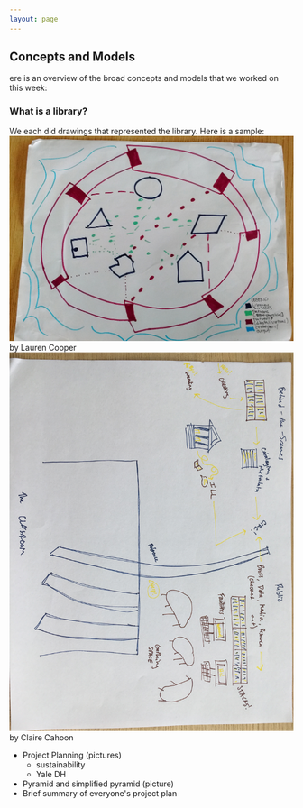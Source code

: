 ```yaml
---
layout: page
---
```

## Concepts and Models
<p>ere is an overview of the broad concepts and models that we worked on this week: </p>

### What is a library?
We each did drawings that represented the library. Here is a sample:
![A colorful drawing of shapes and lines, representing a library](https://github.com/librlaurie/dreamlib/blob/master/images/concepts_whatislibrary.jpg)
by Lauren Cooper
![An abstract drawing of a library in marker, showing the pathways of books](https://github.com/librlaurie/dreamlib/blob/master/images/Claire_lib_drawing.JPG)
by Claire Cahoon


* Project Planning (pictures)
  * sustainability
  * Yale DH
* Pyramid and simplified pyramid (picture)
* Brief summary of everyone's project plan

